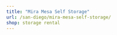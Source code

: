 ```yaml
---
title: "Mira Mesa Self Storage"
url: /san-diego/mira-mesa-self-storage/
shop: storage rental
---
```

